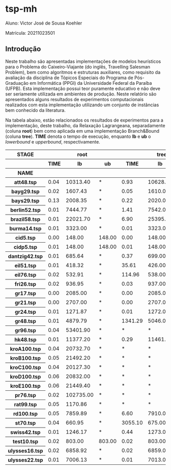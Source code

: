 # tsp-mh

Aluno: Victor José de Sousa Koehler

Matrícula: 20211023501



## Introdução

Neste trabalho são apresentadas implementações de modelos heurísticos para o Problema do Caixeiro-Viajante (do inglês, Travelling Salesman Problem), bem como algoritmos e estruturas auxiliares, como requisito da avaliação da disciplina de Tópicos Especiais do Programa de Pós-Graduação em Informática (PPGI) da Universidade Federal da Paraíba (UFPB). Esta implementação possui teor puramente educativo e não deve ser seriamente utilizada em ambientes de produção. Neste relatório são apresentados alguns resultados de experimentos computacionais realizados com esta implementação utilizando um conjunto de instâncias bem conhecido da literatura.

Na tabela abaixo, estão relacionados os resultados de experimentos para a implementação, deste trabalho, da Relaxação Lagrangeana, separadamente (coluna **root**) bem como aplicada em uma implementação Branch&Bound (coluna **tree**). **TIME** denota o tempo de execução, enquanto **lb** e **ub** o *lowerbound* e *upperbound*, respectivamente.

<table>
  <thead>
    <tr>
      <th >STAGE</th>
      <th colspan="3">root</th>
      <th colspan="3">tree</th>
    </tr>
    <tr>
      <th >&nbsp;</th>
      <th >TIME</th>
      <th >lb</th>
      <th >ub</th>
      <th >TIME</th>
      <th >lb</th>
      <th >ub</th>
    </tr>
    <tr>
      <th >NAME</th>
      <th >&nbsp;</th>
      <th >&nbsp;</th>
      <th >&nbsp;</th>
      <th >&nbsp;</th>
      <th >&nbsp;</th>
      <th >&nbsp;</th>
    </tr>
  </thead>
  <tbody>
    <tr>
      <th >att48.tsp</th>
      <td >0.04</td>
      <td >10313.40</td>
      <td >*</td>
      <td >0.93</td>
      <td >10628.00</td>
      <td >10628.00</td>
    </tr>
    <tr>
      <th >bayg29.tsp</th>
      <td >0.02</td>
      <td >1607.43</td>
      <td >*</td>
      <td >0.05</td>
      <td >1610.00</td>
      <td >1610.00</td>
    </tr>
    <tr>
      <th >bays29.tsp</th>
      <td >0.13</td>
      <td >2008.35</td>
      <td >*</td>
      <td >0.22</td>
      <td >2020.00</td>
      <td >2020.00</td>
    </tr>
    <tr>
      <th >berlin52.tsp</th>
      <td >0.01</td>
      <td >7444.77</td>
      <td >*</td>
      <td >1.41</td>
      <td >7542.00</td>
      <td >7542.00</td>
    </tr>
    <tr>
      <th >brazil58.tsp</th>
      <td >0.01</td>
      <td >22021.70</td>
      <td >*</td>
      <td >6.90</td>
      <td >25395.00</td>
      <td >25395.00</td>
    </tr>
    <tr>
      <th >burma14.tsp</th>
      <td >0.01</td>
      <td >3323.00</td>
      <td >*</td>
      <td >0.01</td>
      <td >3323.00</td>
      <td >3323.00</td>
    </tr>
    <tr>
      <th >cid5.tsp</th>
      <td >0.00</td>
      <td >148.00</td>
      <td >148.00</td>
      <td >0.00</td>
      <td >148.00</td>
      <td >148.00</td>
    </tr>
    <tr>
      <th >cidp5.tsp</th>
      <td >0.01</td>
      <td >148.00</td>
      <td >148.00</td>
      <td >0.01</td>
      <td >148.00</td>
      <td >148.00</td>
    </tr>
    <tr>
      <th >dantzig42.tsp</th>
      <td >0.01</td>
      <td >685.64</td>
      <td >*</td>
      <td >0.37</td>
      <td >699.00</td>
      <td >699.00</td>
    </tr>
    <tr>
      <th >eil51.tsp</th>
      <td >0.01</td>
      <td >418.32</td>
      <td >*</td>
      <td >35.61</td>
      <td >426.00</td>
      <td >426.00</td>
    </tr>
    <tr>
      <th >eil76.tsp</th>
      <td >0.02</td>
      <td >532.91</td>
      <td >*</td>
      <td >114.96</td>
      <td >538.00</td>
      <td >538.00</td>
    </tr>
    <tr>
      <th >fri26.tsp</th>
      <td >0.02</td>
      <td >936.95</td>
      <td >*</td>
      <td >0.03</td>
      <td >937.00</td>
      <td >937.00</td>
    </tr>
    <tr>
      <th >gr17.tsp</th>
      <td >0.00</td>
      <td >2085.00</td>
      <td >*</td>
      <td >0.00</td>
      <td >2085.00</td>
      <td >2085.00</td>
    </tr>
    <tr>
      <th >gr21.tsp</th>
      <td >0.00</td>
      <td >2707.00</td>
      <td >*</td>
      <td >0.00</td>
      <td >2707.00</td>
      <td >2707.00</td>
    </tr>
    <tr>
      <th >gr24.tsp</th>
      <td >0.01</td>
      <td >1271.87</td>
      <td >*</td>
      <td >0.01</td>
      <td >1272.00</td>
      <td >1272.00</td>
    </tr>
    <tr>
      <th >gr48.tsp</th>
      <td >0.01</td>
      <td >4879.79</td>
      <td >*</td>
      <td >1341.29</td>
      <td >5046.00</td>
      <td >5046.00</td>
    </tr>
    <tr>
      <th >gr96.tsp</th>
      <td >0.04</td>
      <td >53401.90</td>
      <td >*</td>
      <td >*</td>
      <td >*</td>
      <td >*</td>
    </tr>
    <tr>
      <th >hk48.tsp</th>
      <td >0.01</td>
      <td >11377.20</td>
      <td >*</td>
      <td >0.29</td>
      <td >11461.00</td>
      <td >11461.00</td>
    </tr>
    <tr>
      <th >kroA100.tsp</th>
      <td >0.04</td>
      <td >20732.70</td>
      <td >*</td>
      <td >*</td>
      <td >*</td>
      <td >*</td>
    </tr>
    <tr>
      <th >kroB100.tsp</th>
      <td >0.05</td>
      <td >21492.20</td>
      <td >*</td>
      <td >*</td>
      <td >*</td>
      <td >*</td>
    </tr>
    <tr>
      <th >kroC100.tsp</th>
      <td >0.04</td>
      <td >20127.30</td>
      <td >*</td>
      <td >*</td>
      <td >*</td>
      <td >*</td>
    </tr>
    <tr>
      <th >kroD100.tsp</th>
      <td >0.06</td>
      <td >20832.00</td>
      <td >*</td>
      <td >*</td>
      <td >*</td>
      <td >*</td>
    </tr>
    <tr>
      <th >kroE100.tsp</th>
      <td >0.06</td>
      <td >21449.40</td>
      <td >*</td>
      <td >*</td>
      <td >*</td>
      <td >*</td>
    </tr>
    <tr>
      <th >pr76.tsp</th>
      <td >0.02</td>
      <td >102735.00</td>
      <td >*</td>
      <td >*</td>
      <td >*</td>
      <td >*</td>
    </tr>
    <tr>
      <th >rat99.tsp</th>
      <td >0.05</td>
      <td >1170.86</td>
      <td >*</td>
      <td >*</td>
      <td >*</td>
      <td >*</td>
    </tr>
    <tr>
      <th >rd100.tsp</th>
      <td >0.05</td>
      <td >7859.89</td>
      <td >*</td>
      <td >6.60</td>
      <td >7910.00</td>
      <td >7910.00</td>
    </tr>
    <tr>
      <th >st70.tsp</th>
      <td >0.04</td>
      <td >660.95</td>
      <td >*</td>
      <td >3055.10</td>
      <td >675.00</td>
      <td >675.00</td>
    </tr>
    <tr>
      <th >swiss42.tsp</th>
      <td >0.01</td>
      <td >1246.17</td>
      <td >*</td>
      <td >0.44</td>
      <td >1273.00</td>
      <td >1273.00</td>
    </tr>
    <tr>
      <th >test10.tsp</th>
      <td >0.02</td>
      <td >803.00</td>
      <td >803.00</td>
      <td >0.02</td>
      <td >803.00</td>
      <td >803.00</td>
    </tr>
    <tr>
      <th >ulysses16.tsp</th>
      <td >0.02</td>
      <td >6858.92</td>
      <td >*</td>
      <td >0.02</td>
      <td >6859.00</td>
      <td >6859.00</td>
    </tr>
    <tr>
      <th >ulysses22.tsp</th>
      <td >0.01</td>
      <td >7006.13</td>
      <td >*</td>
      <td >0.01</td>
      <td >7013.00</td>
      <td >7013.00</td>
    </tr>
  </tbody>
</table>


